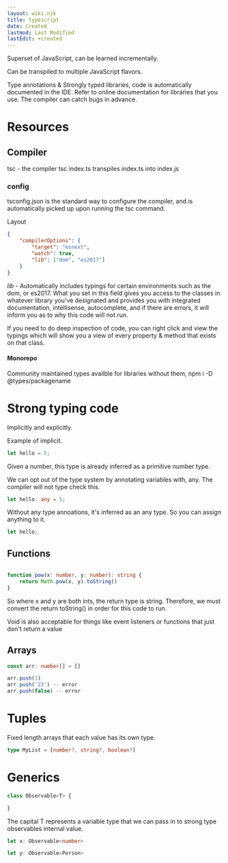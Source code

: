 ```yaml
---
layout: wiki.njk
title: typescript
date: Created
lastmod: Last Modified
lastEdit: +created
---
```


Superset of JavaScript, can be learned incrementally.

Can be transpiled to multiple JavaScript flavors.

Type annotations & Strongly typed libraries, code is automatically documented in the IDE. Refer to online documentation for libraries that you use.
The compiler can catch bugs in advance.


# Resources
## Compiler

tsc - the compiler
tsc index.ts transpiles index.ts into index.js

### config
tsconfig.json is the standard way to configure the compiler, and is automatically picked up upon running the tsc command.

Layout

```json
{
    "compilerOptions": {
        "target": "esnext",
        "watch": true,
        "lib": ["dom", "es2017"]
    }
}
```
*lib* - Automatically includes typings for certain environments such as the dom, or es2017.
What you set in this field gives you access to the classes in whatever library you've designated and provides you with
integrated documentation, intellisense, autocomplete, and if there are errors, it will inform you as to why this code will not run.

If you need to do deep inspection of code, you can right click and view the typings which will show you a view of every property & method that exists on that class.

#### Monorepo
Community maintained types availble for libraries without them,
npm i -D @types/packagename


# Strong typing code
Implicitly and explicitly.


Example of implicit.
```typescript
let hello = 5;
```

Given a number, this type is already inferred as a primitive number type.

We can opt out of the type system by annotating variables with, any. The compiler will not type check this.

```typescript
let hello: any = 5;
```

Without any type annoations, it's inferred as an any type. So you can assign anything to it.


```ts
let hello;
```


## Functions

```ts

function pow(x: number, y: number): string {
    return Math.pow(x, y).toString()
}
```

So where x and y are both ints, the return type is string.
Therefore, we must convert the return toString() in order for this code to run.

Void is also acceptable for things like event listeners or functions that just don't return a value

## Arrays

```ts
const arr: number[] = []

arr.push(1)
arr.push('23') -- error
arr.push(false) -- error
```

# Tuples

Fixed length arrays that each value has its own type.

```ts
type MyList = [number?, string?, boolean?]
```


# Generics

```ts
class Observable<T> {

}
```
The capital T represents a variable type that we can pass in to strong type observables internal value.

```ts
let x: Observable<number>
```
```ts
let y: Observable<Person>
```
